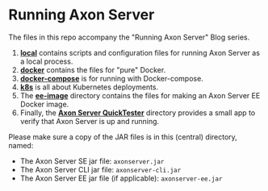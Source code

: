 # Running Axon Server

The files in this repo accompany the "Running Axon Server" Blog series.

1. [**local**](./local) contains scripts and configuration files for running Axon Server as a local process.
1. [**docker**](./docker) contains the files for "pure" Docker.
1. [**docker-compose**](./docker-compose) is for running with Docker-compose.
1. [**k8s**](./k8s) is all about Kubernetes deployments.
1. The [**ee-image**](./ee-image) directory contains the files for making an Axon Server EE Docker image.
1. Finally, the [**Axon Server QuickTester**](./axonserver-quicktester) directory provides a small app to verify that Axon Server is up and running.

Please make sure a copy of the JAR files is in this (central) directory, named:

* The Axon Server SE jar file: `axonserver.jar`
* The Axon Server CLI jar file: `axonserver-cli.jar`
* The Axon Server EE jar file (if applicable): `axonserver-ee.jar`
